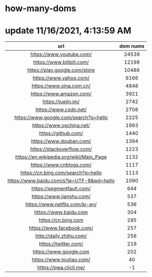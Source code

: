 # how-many-doms

# update 11/16/2021, 4:13:59 AM

url | dom nums
:-: | :-:
https://www.youtube.com/ | 24539
https://www.bilibili.com/ | 12198
https://play.google.com/store | 10486
https://www.yahoo.com/ | 6166
https://www.sina.com.cn/ | 4848
https://www.amazon.com/ | 3921
https://juejin.im/ | 2742
https://www.csdn.net/ | 2708
https://www.google.com/search?q=hello | 2225
https://www.oschina.net/ | 1993
https://github.com/ | 1440
https://www.douban.com/ | 1394
https://stackoverflow.com/ | 1223
https://en.wikipedia.org/wiki/Main_Page | 1132
https://www.cnblogs.com/ | 1117
https://cn.bing.com/search?q=hello | 1113
https://www.baidu.com/s?ie=UTF-8&wd=hello | 1090
https://segmentfault.com/ | 644
https://www.jianshu.com/ | 537
https://www.netflix.com/jp-en/ | 536
https://www.baidu.com | 304
https://cn.bing.com | 285
https://www.facebook.com/ | 257
http://daily.zhihu.com/ | 256
https://twitter.com/ | 219
https://www.google.com | 202
https://www.toutiao.com/ | 40
https://pwa.clicli.me/ | -1
